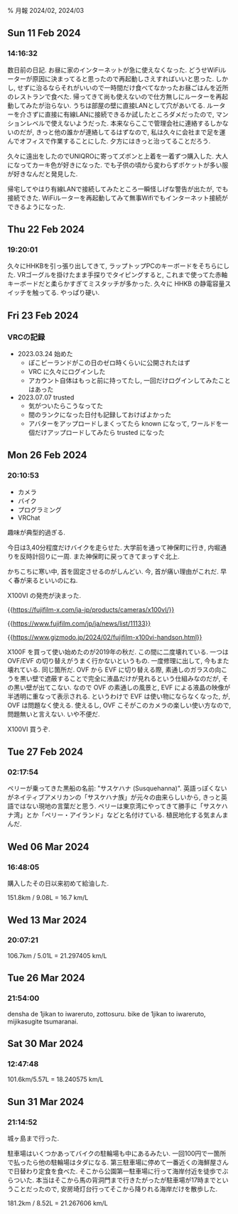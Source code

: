 % 月報 2024/02, 2024/03

## Sun 11 Feb 2024
### 14:16:32

数日前の日記.
お昼に家のインターネットが急に使えなくなった.
どうせWiFiルーターが原因に決まってると思ったので再起動しさえすればいいと思った.
しかし, せずに治るならそれがいいので一時間だけ食べてなかったお昼ごはんを近所のレストランで食べた.
帰ってきて尚も使えないので仕方無しにルーターを再起動してみたが治らない.
うちは部屋の壁に直接LANとして穴があいてる.
ルーターを介さずに直接に有線LANに接続できるか試したところダメだったので, マンションレベルで使えないようだった.
本来ならここで管理会社に連絡するしかないのだが, きっと他の誰かが連絡してるはずなので,
私は久々に会社まで足を運んでオフィスで作業することにした.
夕方にはきっと治ってることだろう.

久々に遠出をしたのでUNIQROに寄ってズボンと上着を一着ずつ購入した.
大人になってカーキ色が好きになった.
でも子供の頃から変わらずポケットが多い服が好きなんだと発見した.

帰宅してやはり有線LANで接続してみたところ一瞬怪しげな警告が出たが, でも接続できた.
WiFiルーターを再起動してみて無事Wifiでもインターネット接続ができるようになった.

## Thu 22 Feb 2024
### 19:20:01

久々にHHKBを引っ張り出してきて, ラップトップPCのキーボードをそちらにした.
VRゴーグルを掛けたまま手探りでタイピングすると, これまで使ってた赤軸キーボードだと柔らかすぎてミスタッチが多かった.
久々に HHKB の静電容量スイッチを触ってる.
やっぱり硬い.

## Fri 23 Feb 2024
### VRCの記録

- 2023․03․24 始めた
    - ぽこピーランドがこの日のゼロ時くらいに公開されたはず
    - VRC に久々にログインした
    - アカウント自体はもっと前に持ってたし, 一回だけログインしてみたことはあった
- 2023․07․07 trusted
    - 気がついたらこうなってた
    - 間のランクになった日付も記録しておけばよかった
    - アバターをアップロードしまくってたら known になって, ワールドを一個だけアップロードしてみたら trusted になった

## Mon 26 Feb 2024
### 20:10:53

- カメラ
- バイク
- プログラミング
- VRChat

趣味が典型的過ぎる.

今日は3,40分程度だけバイクを走らせた.
大学前を通って神保町に行き, 内堀通りを反時計回りに一周.
また神保町に戻ってきてまっすぐ北上.

かちこちに寒い中, 首を固定させるのがしんどい.
今, 首が痛い理由がこれだ.
早く春が来るといいのにね.

X100VI の発売が決まった.

{{https://fujifilm-x.com/ja-jp/products/cameras/x100vI/}}

{{https://www.fujifilm.com/jp/ja/news/list/11133}}

{{https://www.gizmodo.jp/2024/02/fujifilm-x100vi-handson.html}}

X100F を買って使い始めたのが2019年の秋だ.
この間に二度壊れている.
一つは OVF/EVF の切り替えがうまく行かないというもの.
一度修理に出して, 今もまた壊れている.
同じ箇所だ.
OVF から EVF に切り替える際, 素通しのガラスの向こうを黒い壁で遮蔽することで完全に液晶だけが見れるという仕組みなのだが, その黒い壁が出てこない.
なので OVF の素通しの風景と, EVF による液晶の映像が半透明に重なって表示される.
というわけで EVF は使い物にならなくなった, が, OVF は問題なく使える.
使えるし, OVF こそがこのカメラの楽しい使い方なので, 問題無いと言えない. いや不便だ.

X100VI 買うぞ.

## Tue 27 Feb 2024
### 02:17:54

ペリーが乗ってきた黒船の名前: "サスケハナ (Susquehanna)".
英語っぽくないがネイティブアメリカンの「サスケハナ族」が元々の由来らしいから, きっと英語ではない現地の言葉だと思う.
ペリーは東京湾にやってきて勝手に「サスケハナ湾」とか「ペリー・アイランド」などと名付けている.
植民地化する気まんまんだ.

## Wed 06 Mar 2024
### 16:48:05

購入したその日以来初めて給油した.

151.8km / 9.08L = 16.7 km/L

## Wed 13 Mar 2024
### 20:07:21

106.7km / 5.01L = 21.297405 km/L

## Tue 26 Mar 2024
### 21:54:00

densha de 1jikan to iwareruto, zottosuru.
bike de 1jikan to iwareruto, mijikasugite tsumaranai.


## Sat 30 Mar 2024
### 12:47:48

101.6km/5.57L = 18.240575 km/L

## Sun 31 Mar 2024
### 21:14:52

城ヶ島まで行った.

駐車場はいくつかあってバイクの駐輪場も中にあるみたい.
一回100円で一箇所で払ったら他の駐輪場はタダになる.
第三駐車場に停めて一番近くの海鮮屋さんで日替わり定食を食べた.
そこから公園第一駐車場に行って海岸付近を徒歩でぶらついた.
本当はそこから馬の背洞門まで行きたがったが駐車場が17時までということだったので,
安房埼灯台行ってそこから降りれる海岸だけを散歩した.

181.2km / 8.52L = 21.267606 km/L

